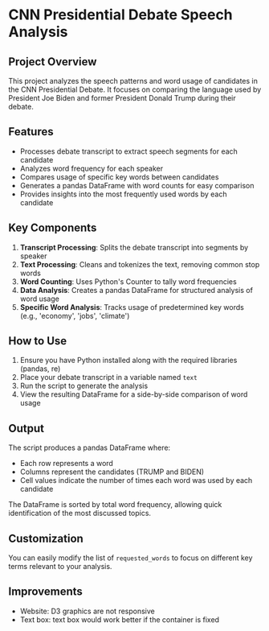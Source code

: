 # CNN Presidential Debate Speech Analysis

## Project Overview
This project analyzes the speech patterns and word usage of candidates in the CNN Presidential Debate. It focuses on comparing the language used by President Joe Biden and former President Donald Trump during their debate.

## Features
- Processes debate transcript to extract speech segments for each candidate
- Analyzes word frequency for each speaker
- Compares usage of specific key words between candidates
- Generates a pandas DataFrame with word counts for easy comparison
- Provides insights into the most frequently used words by each candidate

## Key Components
1. **Transcript Processing**: Splits the debate transcript into segments by speaker
2. **Text Processing**: Cleans and tokenizes the text, removing common stop words
3. **Word Counting**: Uses Python's Counter to tally word frequencies
4. **Data Analysis**: Creates a pandas DataFrame for structured analysis of word usage
5. **Specific Word Analysis**: Tracks usage of predetermined key words (e.g., 'economy', 'jobs', 'climate')

## How to Use
1. Ensure you have Python installed along with the required libraries (pandas, re)
2. Place your debate transcript in a variable named `text`
3. Run the script to generate the analysis
4. View the resulting DataFrame for a side-by-side comparison of word usage

## Output
The script produces a pandas DataFrame where:
- Each row represents a word
- Columns represent the candidates (TRUMP and BIDEN)
- Cell values indicate the number of times each word was used by each candidate

The DataFrame is sorted by total word frequency, allowing quick identification of the most discussed topics.

## Customization
You can easily modify the list of `requested_words` to focus on different key terms relevant to your analysis.

## Improvements
- Website: D3 graphics are not responsive
- Text box: text box would work better if the container is fixed
  
